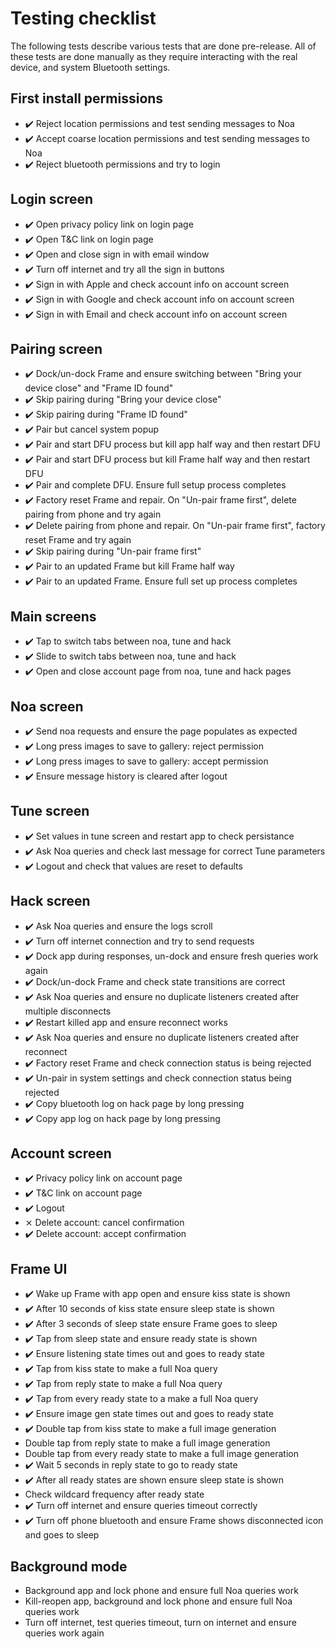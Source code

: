 # Testing checklist

The following tests describe various tests that are done pre-release. All of these tests are done manually as they require interacting with the real device, and system Bluetooth settings.

## First install permissions
- ✔️ Reject location permissions and test sending messages to Noa
- ✔️ Accept coarse location permissions and test sending messages to Noa
- ✔️ Reject bluetooth permissions and try to login

## Login screen
- ✔️ Open privacy policy link on login page
- ✔️ Open T&C link on login page
- ✔️ Open and close sign in with email window
- ✔️ Turn off internet and try all the sign in buttons
- ✔️ Sign in with Apple and check account info on account screen
- ✔️ Sign in with Google and check account info on account screen
- ✔️ Sign in with Email and check account info on account screen

## Pairing screen
- ✔️ Dock/un-dock Frame and ensure switching between "Bring your device close" and "Frame ID found"
- ✔️ Skip pairing during "Bring your device close"
- ✔️ Skip pairing during "Frame ID found"
- ✔️ Pair but cancel system popup
- ✔️ Pair and start DFU process but kill app half way and then restart DFU
- ✔️ Pair and start DFU process but kill Frame half way and then restart DFU
- ✔️ Pair and complete DFU. Ensure full setup process completes
- ✔️ Factory reset Frame and repair. On "Un-pair frame first", delete pairing from phone and try again
- ✔️ Delete pairing from phone and repair. On "Un-pair frame first", factory reset Frame and try again
- ✔️ Skip pairing during "Un-pair frame first"
- ✔️ Pair to an updated Frame but kill Frame half way
- ✔️ Pair to an updated Frame. Ensure full set up process completes

## Main screens
- ✔️ Tap to switch tabs between noa, tune and hack
- ✔️ Slide to switch tabs between noa, tune and hack
- ✔️ Open and close account page from noa, tune and hack pages

## Noa screen
- ✔️ Send noa requests and ensure the page populates as expected
- ✔️ Long press images to save to gallery: reject permission
- ✔️ Long press images to save to gallery: accept permission
- ✔️ Ensure message history is cleared after logout

## Tune screen
- ✔️ Set values in tune screen and restart app to check persistance
- ✔️ Ask Noa queries and check last message for correct Tune parameters
- ✔️ Logout and check that values are reset to defaults

## Hack screen
- ✔️ Ask Noa queries and ensure the logs scroll
- ✔️ Turn off internet connection and try to send requests
- ✔️ Dock app during responses, un-dock and ensure fresh queries work again
- ✔️ Dock/un-dock Frame and check state transitions are correct
- ✔️ Ask Noa queries and ensure no duplicate listeners created after multiple disconnects
- ✔️ Restart killed app and ensure reconnect works
- ✔️ Ask Noa queries and ensure no duplicate listeners created after reconnect
- ✔️ Factory reset Frame and check connection status is being rejected
- ✔️ Un-pair in system settings and check connection status being rejected
- ✔️ Copy bluetooth log on hack page by long pressing
- ✔️ Copy app log on hack page by long pressing

## Account screen
- ✔️ Privacy policy link on account page
- ✔️ T&C link on account page
- ✔️ Logout
- ⨯ Delete account: cancel confirmation
- ✔️ Delete account: accept confirmation

## Frame UI
- ✔️ Wake up Frame with app open and ensure kiss state is shown
- ✔️ After 10 seconds of kiss state ensure sleep state is shown
- ✔️ After 3 seconds of sleep state ensure Frame goes to sleep
- ✔️ Tap from sleep state and ensure ready state is shown
- ✔️ Ensure listening state times out and goes to ready state
- ✔️ Tap from kiss state to make a full Noa query
- ✔️ Tap from reply state to make a full Noa query
- ✔️ Tap from every ready state to a make a full Noa query
- ✔️ Ensure image gen state times out and goes to ready state
- ✔️ Double tap from kiss state to make a full image generation
- Double tap from reply state to make a full image generation
- Double tap from every ready state to make a full image generation
- ✔️ Wait 5 seconds in reply state to go to ready state
- ✔️ After all ready states are shown ensure sleep state is shown
- Check wildcard frequency after ready state
- ✔️ Turn off internet and ensure queries timeout correctly
- ✔️ Turn off phone bluetooth and ensure Frame shows disconnected icon and goes to sleep

## Background mode
- Background app and lock phone and ensure full Noa queries work
- Kill-reopen app, background and lock phone and ensure full Noa queries work
- Turn off internet, test queries timeout, turn on internet and ensure queries work again
